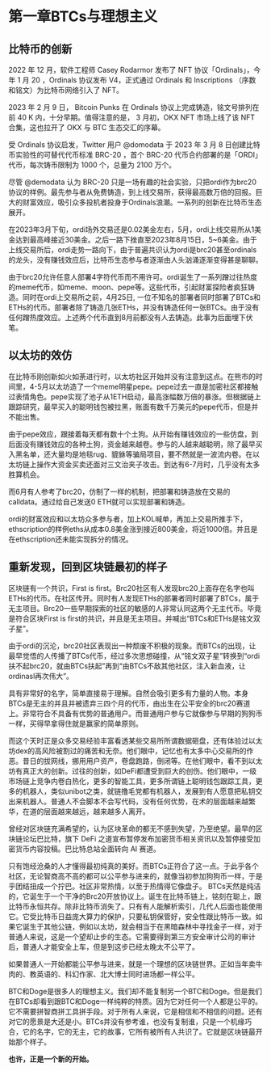 # 第一章BTCs与理想主义
## 比特币的创新
2022 年 12 月，软件工程师 Casey Rodarmor 发布了 NFT 协议「Ordinals」，今年 1 月 20 ，Ordinals 协议发布 V4，正式通过 Ordinals 和 Inscriptions （序数和铭文）为比特币网络引入了 NFT。

2023 年 2 月 9 日， Bitcoin Punks 在 Ordinals 协议上完成铸造，铭文号排列在前 40 K 内，十分早期。值得注意的是， 3 月初，OKX NFT 市场上线了该 NFT 合集，这也拉开了 OKX 与 BTC 生态交汇的序幕。

受 Ordinals 协议启发，Twitter 用户 @domodata 于 2023 年 3 月 8 日创建比特币实验性的可替代代币标准 BRC-20 ，首个 BRC-20 代币合约部署的是「ORDI」代币，每次铸币限制为 1000 个，总量为 2100 万个。

尽管 @demodata 认为 BRC-20 只是一场有趣的社会实验，只把ordi作为brc20协议的样例。最先参与者从免费铸造，到上线交易所，获得最高数万倍的回报。巨大的财富效应，吸引众多投机者投身于Ordinals浪潮。一系列的创新在比特币生态展开。

在2023年3月下旬，ordi场外交易还是0.02美金左右，5月，ordi上线交易所从1美金达到最高峰接近30美金。之后一路下挫直至2023年8月15日，5~6美金。由于上线交易所后，ordi走势一路向下，由于普遍共识认为ordi是brc20甚至ordinals的龙头，没有赚钱效应后，比特币生态参与者逐渐由人头汹涌逐渐变得甚是聊聊。

由于brc20允许任意人部署4字符代币而不用许可。ordi诞生了一系列蹭过往热度的meme代币，如meme、moon、pepe等。这些代币，引起财富探险者疯狂铸造。同时在ordi上交易所之前，4月25日, 一位不知名的部署者同时部署了BTCs和ETHs的代币。部署者除了铸造几张ETHs，并没有铸造任何一张BTCs。由于没有任何蹭热度效应。上述两个代币直到8月前都没有人去铸造。此事为后面埋下伏笔。

## 以太坊的效仿
在比特币刚创新如火如荼进行时，以太坊社区开始并没有注意到这点。在熊市的时间里，4-5月以太坊造了一个meme明星pepe。pepe过去一直是加密社区都接触过表情角色。pepe实现了池子从1ETH启动，最高涨幅数万倍的暴涨。但根据链上跟踪研究，最早买入的聪明钱包被拉黑，账面有数千万美元的pepe代币，但是并不能出售。

由于pepe效应，跟接着每天都有数十个土狗。从开始有赚钱效应的一些仿盘，到后面没有赚钱效应的各种土狗，资金越来越卷。参与的人越来越聪明，除了最早买入黑名单，还大量均是地毯rug、貔貅等骗局项目，要不然就是一波流内卷。在以太坊链上操作大资金买卖还面对三文治夹子攻击。到达有6-7月时，几乎没有太多胜算机会。

而6月有人参考了brc20，仿制了一样的机制，把部署和铸造放在交易的calldata。通过给自己发送0 ETH就可以实现部署和铸造。

ordi的财富效应和以太坊众多参与者，加上KOL喊单，再加上交易所推手下，ethscription的样例eths从成本0.8美金涨到接近800美金，将近1000倍。并且是在ethscription还未能实现拆分的情况。
## 重新发现，回到区块链最初的样子
区块链有一个共识，First is first。Brc20社区有人发现brc20上面存在名字也叫ETHs的代币。在社区传开。同时有人发现ETHs的部署者同时部署了BTCs，属于无主项目。Brc20一些早期探索的社区的敏感的人非常认同这两个无主代币。毕竟是符合区块First is first的共识，并且是无主项目。并喊出“BTCs和ETHs是铭文双子星”。

由于ordi的沉沦，brc20社区表现出一种颓废不积极的现象。而BTCs的出现，让最早觉悟的人传播了BTCs代币，经过多次思想碰撞，从“铭文双子星”转换到“ordi扶不起brc20，就由BTCs扶起”再到“由BTCs不敌其他社区，注入新血液，让ordinasl再次伟大”。

具有非常好的名字，简单直接易于理解。自然会吸引更多有力量的人物。本身BTCs是无主的并且并被遗弃三四个月的代币，由出生在公平安全的brc20赛道上。非常符合不具备有优势的普通用户。而普通用户参与它就像参与早期的狗狗币一样，买得早拿得住就是赢家的简单原则。

而这个天时正是众多交易经验丰富看透某些交易所所谓数据砸盘，还有体验过以太坊dex的高风险被割过的痛苦和无奈。他们眼中，记忆也有太多中心交易所的作恶。昔日的拔网线，挪用用户资产，卷盘跑路，倒闭等。在他们眼中，看不到以太坊有真正大的创新。过往的创新，如DeFi都遭受到巨大的创伤。他们眼中，一级市场链上竞争内卷白热化，更多的智能工具，更多所谓链上聪明钱包跟踪工具，更多的机器人，类似unibot之类，就链撸毛党都有机器人，发展到有人愿意把私钥交出来机器人。普通人不会脚本不会写代码，没有任何优势，在术的层面越来越繁华，在道的层面越来越远，越来越多人离开。

曾经对区块链充满希望的，认为区块革命的都无不感到失望，乃至绝望。最早的区块链论坛巴比特，旗下 DeFi 之道宣布暂停发布加密货币相关资讯以及暂停接受加密货币内容投稿。巴比特总站全面转向 AI 赛道。


只有饱经沧桑的人才懂得最初纯真的美好。而BTCs正符合了这一点。于此乎各个社区，无论智商高不高的都可以公平参与进来的，就像当初参加狗狗币一样，于是乎团结扭成一个拧巴。社区非常热情，以至于热情得它像盘子。
BTCs天然是纯洁的，它诞生于一个干净的Brc20开放协议上。诞生在比特币链上，铭刻在聪上，跟比特币永恒共存。除非比特币消失了。只有有人能解析索引，几代人后面也能使用它。它受比特币日益庞大算力的保护，只要私钥保管好，安全性跟比特币一致。如果它诞生于其他公链，例如以太坊，就会相当于在黑暗森林中寻找金子一样，对于普通人来说，这是一个望却止步的生态。它需要得到第三方安全审计公司的审计后，普通人才能安全上车，但是到这步已经太晚太不公平了。

如果普通人一开始都能公平参与进来，就是一个理想的区块链世界。正如当年卖牛肉的、教英语的、科幻作家、北大博士同时进场都一样公平。

BTC和Doge是很多人的理想主义。我们却不能复制另一个BTC和Doge。但是我们在BTCs却看到跟BTC和Doge一样纯粹的特质。因为它对任何一个人都是公平的。它不需要拼智商拼工具拼手段。对于所有人来说，它是相信和不相信的问题。还有对它的愿景是大还是小。BTCs并没有参考谁，也没有复制谁，只是一个机缘巧合，它的名字，它的无主，它的故事，它所有被所有人共识了。它就是区块链最开始那个样子。



**也许，正是一个新的开始。**
